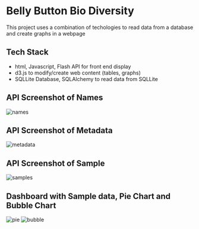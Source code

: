 # Belly Button Bio Diversity

This project uses a combination of techologies to read data from a database and create graphs in a webpage

## Tech Stack
- html, Javascript, Flash API for front end display
- d3.js to modify/create web content (tables, graphs)
- SQLLite Database, SQLAlchemy to read data from SQLLite

## API Screenshot of Names
![names](https://user-images.githubusercontent.com/22437603/64392499-0a7a6a80-d01b-11e9-8e93-1885343cce43.PNG)

## API Screenshot of Metadata
![metadata](https://user-images.githubusercontent.com/22437603/64392500-0bab9780-d01b-11e9-951f-b82660c07f19.PNG)

## API Screenshot of Sample
![samples](https://user-images.githubusercontent.com/22437603/64392504-0cdcc480-d01b-11e9-88d9-b05ac33387fe.PNG)

## Dashboard with Sample data, Pie Chart and Bubble Chart
![pie](https://user-images.githubusercontent.com/22437603/64392509-0fd7b500-d01b-11e9-8257-d3ecfff9c2be.PNG)
![bubble](https://user-images.githubusercontent.com/22437603/64392512-11a17880-d01b-11e9-96de-dcd206413311.PNG)
